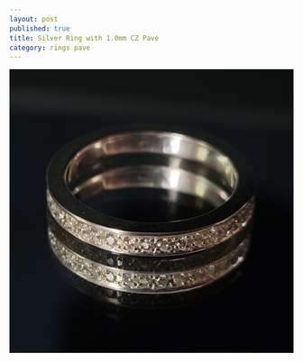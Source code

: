 ```yaml
---
layout: post
published: true
title: Silver Ring with 1.0mm CZ Pavé 
category: rings pave
---
```

![pave_silver_CZ_1_0-4-1.jpg](/images/jewelry/rings/pave_silver_CZ_1_0-4-1.jpg)